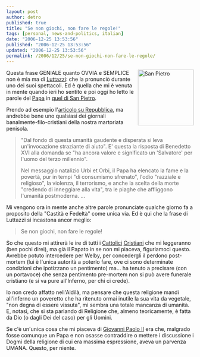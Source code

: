 ```yaml
---
layout: post
author: detro
published: true
title: "Se non giochi, non fare le regole!"
tags: [personal, news-and-politics, italian]
date: "2006-12-25 13:53:56"
published: "2006-12-25 13:53:56"
updated: "2006-12-25 13:53:56"
permalink: /2006/12/25/se-non-giochi-non-fare-le-regole/
---
```


<img src="http://upload.wikimedia.org/wikipedia/commons/thumb/2/2d/Pope-peter_pprubens.jpg/250px-Pope-peter_pprubens.jpg" alt="San Pietro" align="right" width="150" />
Questa frase GENIALE quanto OVVIA e SEMPLICE non è mia ma di <a href="http://www.danieleluttazzi.it/">Luttazzi</a>: che la pronunciò durante uno dei suoi spettacoli. Ed è quella che mi è venuta in mente quando ieri ho sentito e poi oggi ho letto le parole del <a href="http://it.wikipedia.org/wiki/Benedetto_XVI">Papa</a> in <a href="http://it.wikipedia.org/wiki/Basilica_di_San_Pietro_in_Vaticano">quel di San Pietro</a>.

Prendo ad esempio l'<a href="http://www.repubblica.it/2006/12/sezioni/esteri/benedettoxvi-11/papa-urbietorbi/papa-urbietorbi.html">articolo su Repubblica</a>, ma andrebbe bene uno qualsiasi dei giornali banalmente-filo-cristiani della nostra martoriata penisola.
<blockquote>"Dal fondo di questa
umanità gaudente e disperata si leva un'invocazione straziante di aiuto". E' questa la risposta di Benedetto XVI alla domanda se "ha ancora valore e significato un 'Salvatore' per l'uomo del terzo millennio".

Nel messaggio natalizio Urbi et Orbi, il Papa ha elencato la fame e la povertà, pur in tempi "di consumismo sfrenato", l'odio "razziale e religioso", la violenza, il terrorismo, e anche la scelta della morte "credendo di inneggiare alla vita", tra le piaghe che affliggono l'umanità postmoderna.
...
</blockquote>

Mi vengono ora in mente anche altre parole pronunciate qualche giorno fa a proposito della "Castità e Fedeltà" come unica via. Ed è qui che la frase di Luttazzi si incastona ancor meglio:
<blockquote>Se non giochi, non fare le regole!</blockquote>

So che questo mi attirerà le ire di tutti i <a href="http://it.wikipedia.org/wiki/Religione_Cattolica">Cattolici</a> <a href="http://it.wikipedia.org/wiki/Cristianesimo">Cristiani</a> che mi leggeranno (ben pochi direi), ma già il Papato in se non mi piaceva, figuriamoci questo. Avrebbe potuto intercedere per Welby, per concedergli il perdono post-mortem (lui è l'unica autorità a poterlo fare, ove ci sono determinate condizioni che ipotizzano un pentimento) ma... ha tenuto a precisare (con un portavoce) che senza pentimento pre-mortem non si può avere funerale cristiano (e si va pure all'Inferno, per chi ci crede).

Io non credo affatto nell'Aldilà, ma pensare che questa religione mandi all'inferno un poveretto che ha ritenuto ormai inutile la sua vita da vegetale, "non degna di essere vissuta", mi sembra una totale mancanza di umanità. E, notasì, che si sta parlando di Religione che, almeno teoricamente, è fatta da Dio (o dagli Dei del caso) per gli Uomini.

Se c'è un'unica cosa che mi piaceva di <a href="http://it.wikipedia.org/wiki/Giovanni_Paolo_II">Giovanni Paolo II</a> era che, malgrado fosse comunque un Papa e non osasse contraddire o mettere i discussione i Dogmi della religione di cui era massima espressione, aveva un parvenza UMANA. Questo, per niente.
